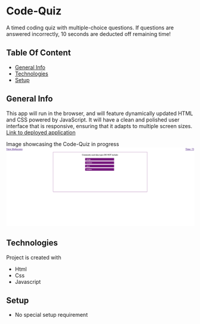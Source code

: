 # Code-Quiz
A timed coding quiz with multiple-choice questions. If questions are answered incorrectly, 10 seconds are deducted off remaining time!

## Table Of Content
* [General Info](#general-info)
* [Technologies](#technologies)
* [Setup](#setup)

## General Info
This app will run in the browser, and will feature dynamically updated HTML and CSS powered by JavaScript. 
It will have a clean and polished user interface that is responsive, ensuring that it adapts to multiple screen sizes.<br>
[Link to deployed application](https://bennasabir.github.io/code-quiz/)

Image showcasing the Code-Quiz in progress 
<img src=./assets/images/screenshot.png>


## Technologies
Project is created with 
* Html
* Css
* Javascript

## Setup
* No special setup requirement
